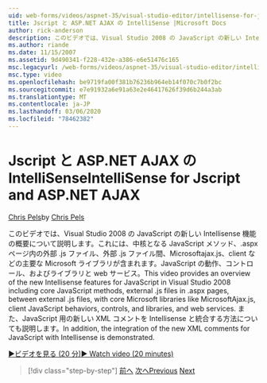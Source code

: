 ```yaml
---
uid: web-forms/videos/aspnet-35/visual-studio-editor/intellisense-for-jscript-and-aspnet-ajax
title: Jscript と ASP.NET AJAX の IntelliSense |Microsoft Docs
author: rick-anderson
description: このビデオでは、Visual Studio 2008 の JavaScript の新しい Intellisense 機能の概要を説明します。これには、中核となる JavaScript メソッド、外部 .js ファイル...
ms.author: riande
ms.date: 11/15/2007
ms.assetid: 9d490341-f228-432e-a386-e6e51476c165
msc.legacyurl: /web-forms/videos/aspnet-35/visual-studio-editor/intellisense-for-jscript-and-aspnet-ajax
msc.type: video
ms.openlocfilehash: be9719fa00f381b76236b964eb14f070c7b0f2bc
ms.sourcegitcommit: e7e91932a6e91a63e2e46417626f39d6b244a3ab
ms.translationtype: MT
ms.contentlocale: ja-JP
ms.lasthandoff: 03/06/2020
ms.locfileid: "78462382"
---
```

# <a name="intellisense-for-jscript-and-aspnet-ajax"></a><span data-ttu-id="0ecc0-103">Jscript と ASP.NET AJAX の IntelliSense</span><span class="sxs-lookup"><span data-stu-id="0ecc0-103">IntelliSense for Jscript and ASP.NET AJAX</span></span>

<span data-ttu-id="0ecc0-104">[Chris Pels](https://twitter.com/chrispels)</span><span class="sxs-lookup"><span data-stu-id="0ecc0-104">by [Chris Pels](https://twitter.com/chrispels)</span></span>

<span data-ttu-id="0ecc0-105">このビデオでは、Visual Studio 2008 の JavaScript の新しい Intellisense 機能の概要について説明します。これには、中核となる JavaScript メソッド、.aspx ページ内の外部 .js ファイル、外部 .js ファイル間、Microsoftajax.js、client などの主要な Microsoft ライブラリが含まれます。JavaScript の動作、コントロール、およびライブラリと web サービス。</span><span class="sxs-lookup"><span data-stu-id="0ecc0-105">This video provides an overview of the new Intellisense features for JavaScript in Visual Studio 2008 including core JavaScript methods, external .js files in .aspx pages, between external .js files, with core Microsoft libraries like MicrosoftAjax.js, client JavaScript behaviors, controls, and libraries, and web services.</span></span> <span data-ttu-id="0ecc0-106">また、JavaScript 用の新しい XML コメントを Intellisense と統合する方法についても説明します。</span><span class="sxs-lookup"><span data-stu-id="0ecc0-106">In addition, the integration of the new XML comments for JavaScript with Intellisense is demonstrated.</span></span>

[<span data-ttu-id="0ecc0-107">&#9654;ビデオを見る (20 分)</span><span class="sxs-lookup"><span data-stu-id="0ecc0-107">&#9654; Watch video (20 minutes)</span></span>](https://channel9.msdn.com/Blogs/ASP-NET-Site-Videos/intellisense-for-jscript-and-aspnet-ajax)

> [!div class="step-by-step"]
> <span data-ttu-id="0ecc0-108">[前へ](multi-targeting-support-in-visual-studio-2008.md)
> [次へ](quick-tour-of-the-visual-studio-2008-integrated-development-environment.md)</span><span class="sxs-lookup"><span data-stu-id="0ecc0-108">[Previous](multi-targeting-support-in-visual-studio-2008.md)
[Next](quick-tour-of-the-visual-studio-2008-integrated-development-environment.md)</span></span>
